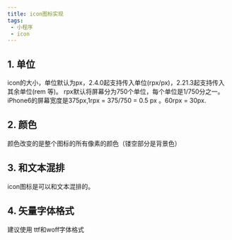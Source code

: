 ```yaml
---
title: icon图标实现
tags:
 - 小程序
 - icon
---
```


## 1. 单位
icon的大小，单位默认为px，2.4.0起支持传入单位(rpx/px)，2.21.3起支持传入其余单位(rem 等)。
rpx默认将屏幕分为750个单位，每个单位是1/750分之一。
iPhone6的屏幕宽度是375px,1rpx = 375/750 = 0.5 px 。60rpx = 30px.

## 2. 颜色
颜色改变的是整个图标的所有像素的颜色（镂空部分是背景色）

## 3. 和文本混排
icon图标是可以和文本混排的。
## 4. 矢量字体格式
建议使用 ttf和woff字体格式
